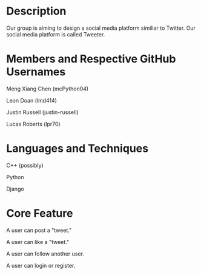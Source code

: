 # Description
Our group is aiming to design a social media platform similiar to Twitter. Our social media platform is called Tweeter.

# Members and Respective GitHub Usernames
Meng Xiang Chen (mcPython04)

Leon Doan (lmd414)

Justin Russell (justin-russell)   

Lucas Roberts (lpr70)

# Languages and Techniques
C++ (possibly) 

Python 

Django

# Core Feature
A user can post a "tweet."

A user can like a "tweet."

A user can follow another user.

A user can login or register.
